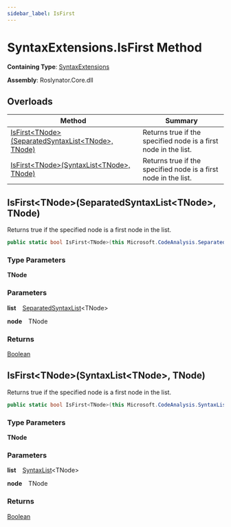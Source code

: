 ```yaml
---
sidebar_label: IsFirst
---
```


# SyntaxExtensions\.IsFirst Method

**Containing Type**: [SyntaxExtensions](../index.md)

**Assembly**: Roslynator\.Core\.dll

## Overloads

| Method | Summary |
| ------ | ------- |
| [IsFirst&lt;TNode&gt;(SeparatedSyntaxList&lt;TNode&gt;, TNode)](#1292391442) | Returns true if the specified node is a first node in the list\. |
| [IsFirst&lt;TNode&gt;(SyntaxList&lt;TNode&gt;, TNode)](#1691317763) | Returns true if the specified node is a first node in the list\. |

<a id="1292391442"></a>

## IsFirst&lt;TNode&gt;\(SeparatedSyntaxList&lt;TNode&gt;, TNode\) 

  
Returns true if the specified node is a first node in the list\.

```csharp
public static bool IsFirst<TNode>(this Microsoft.CodeAnalysis.SeparatedSyntaxList<TNode> list, TNode node) where TNode : Microsoft.CodeAnalysis.SyntaxNode
```

### Type Parameters

**TNode**

### Parameters

**list** &ensp; [SeparatedSyntaxList](https://docs.microsoft.com/en-us/dotnet/api/microsoft.codeanalysis.separatedsyntaxlist-1)&lt;TNode&gt;

**node** &ensp; TNode

### Returns

[Boolean](https://docs.microsoft.com/en-us/dotnet/api/system.boolean)

<a id="1691317763"></a>

## IsFirst&lt;TNode&gt;\(SyntaxList&lt;TNode&gt;, TNode\) 

  
Returns true if the specified node is a first node in the list\.

```csharp
public static bool IsFirst<TNode>(this Microsoft.CodeAnalysis.SyntaxList<TNode> list, TNode node) where TNode : Microsoft.CodeAnalysis.SyntaxNode
```

### Type Parameters

**TNode**

### Parameters

**list** &ensp; [SyntaxList](https://docs.microsoft.com/en-us/dotnet/api/microsoft.codeanalysis.syntaxlist-1)&lt;TNode&gt;

**node** &ensp; TNode

### Returns

[Boolean](https://docs.microsoft.com/en-us/dotnet/api/system.boolean)

